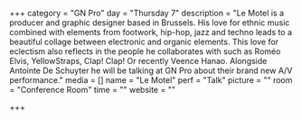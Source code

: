 +++
category = "GN Pro"
day = "Thursday 7"
description = "Le Motel is a producer and graphic designer based in Brussels. His love for ethnic music combined with elements from footwork, hip-hop, jazz and techno leads to a beautiful collage between electronic and organic elements. This love for eclectism also reflects in the people he collaborates with such as Roméo Elvis, YellowStraps, Clap! Clap! Or recently Veence Hanao. Alongside Antointe De Schuyter he will be talking at GN Pro about their brand new A/V performance."
media = []
name = "Le Motel"
perf = "Talk"
picture = ""
room = "Conference Room"
time = ""
website = ""

+++
